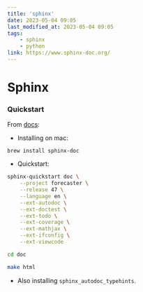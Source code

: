 ```yaml
---
title: 'sphinx'
date: 2023-05-04 09:05
last_modified_at: 2023-05-04 09:05
tags:
    - sphinx
    - python
link: https://www.sphinx-doc.org/
---
```


# Sphinx

### Quickstart

From [docs](https://www.sphinx-doc.org/en/master/usage/installation.html):

-   Installing on mac:

```text
brew install sphinx-doc
```

-   Quickstart:

```bash
sphinx-quickstart doc \
    --project forecaster \
    --release 47 \
    --language en \
    --ext-autodoc \
    --ext-doctest \
    --ext-todo \
    --ext-coverage \
    --ext-mathjax \
    --ext-ifconfig \
    --ext-viewcode

cd doc

make html
```

-   Also installing `sphinx_autodoc_typehints`.
